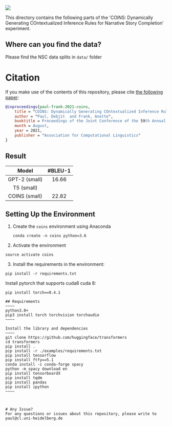 ![](https://img.shields.io/github/last-commit/Heidelberg-NLP/COINS?color=blue) 

This directory contains the following parts of the 'COINS: Dynamically Generating COntextualized Inference Rules for Narrative Story Completion' experiment. 


## Where can you find the data? 
Please find the NSC data splits in ```data/``` folder

# Citation 

If you make use of the contents of this repository, please cite [the following paper](https://arxiv.org/pdf/2106.02497.pdf):

```bib
@inproceedings{paul-frank-2021-coins,
    title = "COINS: Dynamically Generating COntextualized Inference Rules for Narrative Story Completion",
    author = "Paul, Debjit  and Frank, Anette",
    booktitle = Proceedings of the Joint Conference of the 59th Annual Meeting of the Association for Computational Linguistics and the 11th International Joint Conference on Natural Language Processing (ACL-IJCNLP 2021),
    month = August,
    year = 2021,
    publisher = "Association for Computational Linguistics"
}
```

## Result
| Model | #BLEU-1 | 
| :---: | :---: | 
| GPT-2 (small) | 16.66 |  
| T5 (small) |  | 20.67 |
| COINS (small) |  22.82 | 


## Setting Up the Environment
1. Create the `coins` environment using Anaconda

    ```
    conda create -n coins python=3.6
    ```

2. Activate the environment

  ```
  source activate coins
  ```

3. Install the requirements in the environment:

```
pip install -r requirements.txt
```

Install pytorch that supports cuda8 cuda 8:
```
pip install torch==0.4.1
```
```
## Requirements 
~~~~
python3.8+
pip3 install torch torchvision torchaudio
~~~~

Install the library and dependencies
~~~~
git clone https://github.com/huggingface/transformers
cd transformers
pip install .
pip install -r ./examples/requirements.txt
pip install tensorflow
pip install ftfy==5.1
conda install -c conda-forge spacy
python -m spacy download en
pip install tensorboardX
pip install tqdm
pip install pandas
pip install ipython
~~~~



# Any Issue?
For any questions or issues about this repository, please write to paul@cl.uni-heidelberg.de
